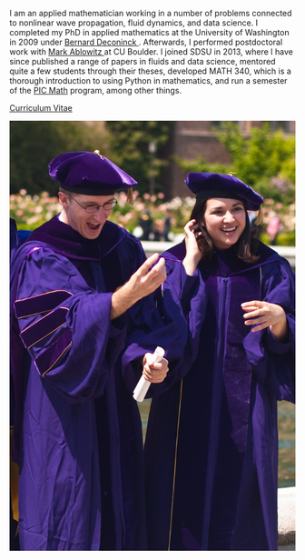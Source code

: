 I am an applied mathematician working in a number of problems connected to nonlinear wave propagation, fluid dynamics, and data science. I completed my PhD in applied mathematics at the University of Washington in 2009 under <a href="https://depts.washington.edu/bdecon/bernard/"> Bernard Deconinck </a>. Afterwards, I performed postdoctoral work with <a href="https://sites.google.com/site/ablowitz/"> Mark Ablowitz </a> at CU Boulder. I joined SDSU in 2013, where I have since published a range of papers in fluids and data science, mentored quite a few students through their theses, developed MATH 340, which is a thorough introduction to using Python in mathematics, and run a semester of the <a href="https://www.maa.org/programs-and-communities/professional-development/pic-math">PIC Math</a> program, among other things.  

<a href="https://github.com/cwcurtis/Faculty-Information/blob/main/cv_2019_long.pdf" target="_blank"> Curriculum Vitae </a>
<br>

![](katie_and_me.jpg)
